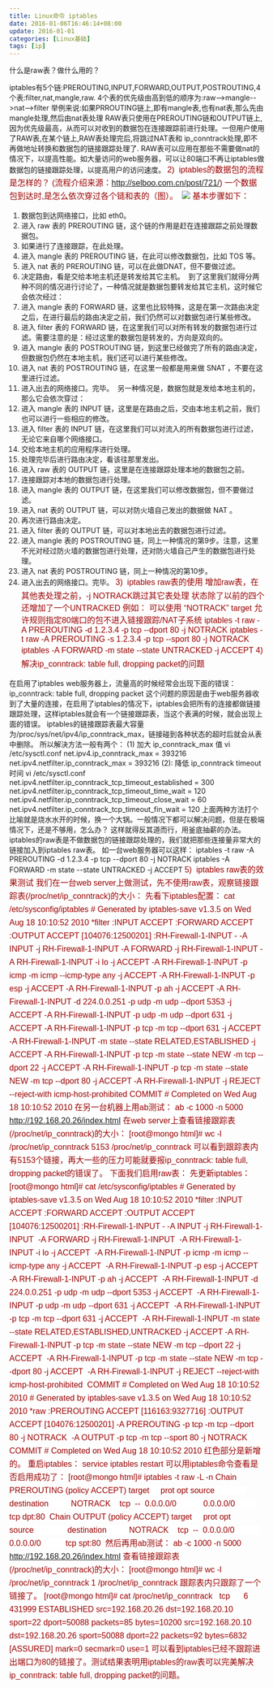 ```yaml
---
title: Linux命令 iptables
date: 2016-01-06T16:46:14+08:00
update: 2016-01-01
categories: [Linux基础]
tags: [ip]
---
```

 什么是raw表？做什么用的？

iptables有5个链:PREROUTING,INPUT,FORWARD,OUTPUT,POSTROUTING,4个表:filter,nat,mangle,raw.
4个表的优先级由高到低的顺序为:raw--&gt;mangle--&gt;nat--&gt;filter
举例来说:如果PRROUTING链上,即有mangle表,也有nat表,那么先由mangle处理,然后由nat表处理
RAW表只使用在PREROUTING链和OUTPUT链上,因为优先级最高，从而可以对收到的数据包在连接跟踪前进行处理。一但用户使用了RAW表,在某个链上,RAW表处理完后,将跳过NAT表和 ip_conntrack处理,即不再做地址转换和数据包的链接跟踪处理了.
RAW表可以应用在那些不需要做nat的情况下，以提高性能。如大量访问的web服务器，可以让80端口不再让iptables做数据包的链接跟踪处理，以提高用户的访问速度。
<span style="font-family: Arial; line-height: 26px; text-align: left; background-color: rgb(255, 255, 255); font-size: 16px; color: rgb(153, 0, 0); ">2)  iptables的数据包的流程是怎样的？
(流程介绍来源：http://selboo.com.cn/post/721/)
一个数据包到达时,是怎么依次穿过各个链和表的（图）。 
![](http://hi.csdn.net/attachment/201112/13/0_1323742526q6XX.gif)
基本步骤如下： 
1. 数据包到达网络接口，比如 eth0。 
2. 进入 raw 表的 PREROUTING 链，这个链的作用是赶在连接跟踪之前处理数据包。 
3. 如果进行了连接跟踪，在此处理。 
4. 进入 mangle 表的 PREROUTING 链，在此可以修改数据包，比如 TOS 等。 
5. 进入 nat 表的 PREROUTING 链，可以在此做DNAT，但不要做过滤。 
6. 决定路由，看是交给本地主机还是转发给其它主机。 
到了这里我们就得分两种不同的情况进行讨论了，一种情况就是数据包要转发给其它主机，这时候它会依次经过： 
7. 进入 mangle 表的 FORWARD 链，这里也比较特殊，这是在第一次路由决定之后，在进行最后的路由决定之前，我们仍然可以对数据包进行某些修改。 
8. 进入 filter 表的 FORWARD 链，在这里我们可以对所有转发的数据包进行过滤。需要注意的是：经过这里的数据包是转发的，方向是双向的。 
9. 进入 mangle 表的 POSTROUTING 链，到这里已经做完了所有的路由决定，但数据包仍然在本地主机，我们还可以进行某些修改。 
10. 进入 nat 表的 POSTROUTING 链，在这里一般都是用来做 SNAT ，不要在这里进行过滤。 
11. 进入出去的网络接口。完毕。 
另一种情况是，数据包就是发给本地主机的，那么它会依次穿过： 
7. 进入 mangle 表的 INPUT 链，这里是在路由之后，交由本地主机之前，我们也可以进行一些相应的修改。 
8. 进入 filter 表的 INPUT 链，在这里我们可以对流入的所有数据包进行过滤，无论它来自哪个网络接口。 
9. 交给本地主机的应用程序进行处理。 
10. 处理完毕后进行路由决定，看该往那里发出。 
11. 进入 raw 表的 OUTPUT 链，这里是在连接跟踪处理本地的数据包之前。 
12. 连接跟踪对本地的数据包进行处理。 
13. 进入 mangle 表的 OUTPUT 链，在这里我们可以修改数据包，但不要做过滤。 
14. 进入 nat 表的 OUTPUT 链，可以对防火墙自己发出的数据做 NAT 。 
15. 再次进行路由决定。 
16. 进入 filter 表的 OUTPUT 链，可以对本地出去的数据包进行过滤。 
17. 进入 mangle 表的 POSTROUTING 链，同上一种情况的第9步。注意，这里不光对经过防火墙的数据包进行处理，还对防火墙自己产生的数据包进行处理。
18. 进入 nat 表的 POSTROUTING 链，同上一种情况的第10步。 
19. 进入出去的网络接口。完毕。
<span style="font-family: Arial; line-height: 26px; text-align: left; background-color: rgb(255, 255, 255); font-size: 16px; color: rgb(153, 0, 0); ">3)  iptables raw表的使用
增加raw表，在其他表处理之前，-j NOTRACK跳过其它表处理
状态除了以前的四个还增加了一个UNTRACKED
例如：
可以使用 “NOTRACK” target 允许规则指定80端口的包不进入链接跟踪/NAT子系统
iptables -t raw -A PREROUTING -d 1.2.3.4 -p tcp --dport 80 -j NOTRACK
iptables -t raw -A PREROUTING -s 1.2.3.4 -p tcp --sport 80 -j NOTRACK
iptables -A FORWARD -m state --state UNTRACKED -j ACCEPT
<span style="font-family: Arial; line-height: 26px; text-align: left; background-color: rgb(255, 255, 255); font-size: 16px; color: rgb(153, 0, 0); ">4) 解决ip_conntrack: table full, dropping packet<span style="font-family: Arial; line-height: 26px; text-align: left; background-color: rgb(255, 255, 255); font-size: 16px; color: rgb(153, 0, 0); ">的问题

在启用了iptables web服务器上，流量高的时候经常会出现下面的错误：
ip_conntrack: table full, dropping packet
这个问题的原因是由于web服务器收到了大量的连接，在启用了iptables的情况下，iptables会把所有的连接都做链接跟踪处理，这样iptables就会有一个链接跟踪表，当这个表满的时候，就会出现上面的错误。
iptables的链接跟踪表最大容量为/proc/sys/net/ipv4/ip_conntrack_max，链接碰到各种状态的超时后就会从表中删除。
所以解決方法一般有两个：
(1) 加大 ip_conntrack_max 值
vi /etc/sysctl.conf
net.ipv4.ip_conntrack_max = 393216
net.ipv4.netfilter.ip_conntrack_max = 393216
(2): 降低 ip_conntrack timeout时间
vi /etc/sysctl.conf
net.ipv4.netfilter.ip_conntrack_tcp_timeout_established = 300
net.ipv4.netfilter.ip_conntrack_tcp_timeout_time_wait = 120
net.ipv4.netfilter.ip_conntrack_tcp_timeout_close_wait = 60
net.ipv4.netfilter.ip_conntrack_tcp_timeout_fin_wait = 120
上面两种方法打个比喻就是烧水水开的时候，换一个大锅。一般情况下都可以解决问题，但是在极端情况下，还是不够用，怎么办？
这样就得反其道而行，用釜底抽薪的办法。iptables的raw表是不做数据包的链接跟踪处理的，我们就把那些连接量非常大的链接加入到iptables raw表。
如一台web服务器可以这样：
iptables -t raw -A PREROUTING -d 1.2.3.4 -p tcp --dport 80 -j NOTRACK
iptables -A FORWARD -m state --state UNTRACKED -j ACCEPT
<span style="font-family: Arial; line-height: 26px; text-align: left; background-color: rgb(255, 255, 255); font-size: 16px; color: rgb(153, 0, 0); ">5)  iptables raw表的效果测试
我们在一台web server上做测试，先不使用raw表，观察链接跟踪表(/proc/net/ip_conntrack)的大小：
先看下iptables配置：
cat /etc/sysconfig/iptables
\# Generated by iptables-save v1.3.5 on Wed Aug 18 10:10:52 2010
\*filter
:INPUT ACCEPT
:FORWARD ACCEPT
:OUTPUT ACCEPT [104076:12500201]
:RH-Firewall-1-INPUT -
-A INPUT -j RH-Firewall-1-INPUT
-A FORWARD -j RH-Firewall-1-INPUT
-A RH-Firewall-1-INPUT -i lo -j ACCEPT
-A RH-Firewall-1-INPUT -p icmp -m icmp --icmp-type any -j ACCEPT
-A RH-Firewall-1-INPUT -p esp -j ACCEPT
-A RH-Firewall-1-INPUT -p ah -j ACCEPT
-A RH-Firewall-1-INPUT -d 224.0.0.251 -p udp -m udp --dport 5353 -j ACCEPT
-A RH-Firewall-1-INPUT -p udp -m udp --dport 631 -j ACCEPT
-A RH-Firewall-1-INPUT -p tcp -m tcp --dport 631 -j ACCEPT
-A RH-Firewall-1-INPUT -m state --state RELATED,ESTABLISHED -j ACCEPT
-A RH-Firewall-1-INPUT -p tcp -m state --state NEW -m tcp --dport 22 -j ACCEPT
-A RH-Firewall-1-INPUT -p tcp -m state --state NEW -m tcp --dport 80 -j ACCEPT
-A RH-Firewall-1-INPUT -j REJECT --reject-with icmp-host-prohibited
COMMIT
\# Completed on Wed Aug 18 10:10:52 2010
在另一台机器上用ab测试：
ab -c 1000 -n 5000 http://192.168.20.26/index.html
在web server上查看链接跟踪表(/proc/net/ip_conntrack)的大小：
[root@mongo html]\# wc -l /proc/net/ip_conntrack
5153 /proc/net/ip_conntrack
可以看到跟踪表内有5153个链接，再大一些的压力可能就要报ip_conntrack: table full, dropping packet的错误了。
下面我们启用raw表：
先更新iptables：
[root@mongo html]\# cat /etc/sysconfig/iptables
\# Generated by iptables-save v1.3.5 on Wed Aug 18 10:10:52 2010
\*filter
:INPUT ACCEPT
:FORWARD ACCEPT
:OUTPUT ACCEPT [104076:12500201]
:RH-Firewall-1-INPUT -
-A INPUT -j RH-Firewall-1-INPUT 
-A FORWARD -j RH-Firewall-1-INPUT 
-A RH-Firewall-1-INPUT -i lo -j ACCEPT 
-A RH-Firewall-1-INPUT -p icmp -m icmp --icmp-type any -j ACCEPT 
-A RH-Firewall-1-INPUT -p esp -j ACCEPT 
-A RH-Firewall-1-INPUT -p ah -j ACCEPT 
-A RH-Firewall-1-INPUT -d 224.0.0.251 -p udp -m udp --dport 5353 -j ACCEPT 
-A RH-Firewall-1-INPUT -p udp -m udp --dport 631 -j ACCEPT 
-A RH-Firewall-1-INPUT -p tcp -m tcp --dport 631 -j ACCEPT 
-A RH-Firewall-1-INPUT -m state --state RELATED,ESTABLISHED,UNTRACKED -j ACCEPT
-A RH-Firewall-1-INPUT -p tcp -m state --state NEW -m tcp --dport 22 -j ACCEPT 
-A RH-Firewall-1-INPUT -p tcp -m state --state NEW -m tcp --dport 80 -j ACCEPT 
-A RH-Firewall-1-INPUT -j REJECT --reject-with icmp-host-prohibited 
COMMIT
\# Completed on Wed Aug 18 10:10:52 2010
\# Generated by iptables-save v1.3.5 on Wed Aug 18 10:10:52 2010
\*raw
:PREROUTING ACCEPT [116163:9327716]
:OUTPUT ACCEPT [104076:12500201]
-A PREROUTING -p tcp -m tcp --dport 80 -j NOTRACK 
-A OUTPUT -p tcp -m tcp --sport 80 -j NOTRACK 
COMMIT
\# Completed on Wed Aug 18 10:10:52 2010
红色部分是新增的。
重启iptables：
service iptables restart
可以用iptables命令查看是否启用成功了：
[root@mongo html]\# iptables -t raw -L -n
Chain PREROUTING (policy ACCEPT)
target     prot opt source               destination         
NOTRACK    tcp  --  0.0.0.0/0            0.0.0.0/0           tcp dpt:80 
Chain OUTPUT (policy ACCEPT)
target     prot opt source               destination         
NOTRACK    tcp  --  0.0.0.0/0            0.0.0.0/0           tcp spt:80 
然后再用ab测试：
ab -c 1000 -n 5000 http://192.168.20.26/index.html
查看链接跟踪表(/proc/net/ip_conntrack)的大小：
[root@mongo html]\# wc -l /proc/net/ip_conntrack
1 /proc/net/ip_conntrack
跟踪表内只跟踪了一个链接了。
[root@mongo html]\# cat /proc/net/ip_conntrack  
tcp      6 431999 ESTABLISHED src=192.168.20.26 dst=192.168.20.10 sport=22 dport=50088 packets=85 bytes=10200 src=192.168.20.10 dst=192.168.20.26 sport=50088 dport=22 packets=92 bytes=6832 [ASSURED] mark=0 secmark=0 use=1
可以看到iptables已经不跟踪进出端口为80的链接了。测试结果表明用iptables的raw表可以完美解决ip_conntrack: table full, dropping packet的问题。
